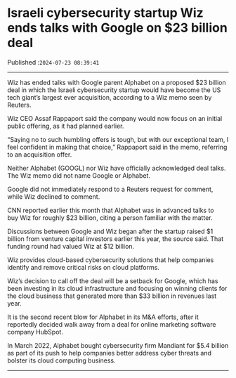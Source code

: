 # Israeli cybersecurity startup Wiz ends talks with Google on $23 billion deal

Published :`2024-07-23 08:39:41`

---

Wiz has ended talks with Google parent Alphabet on a proposed $23 billion deal in which the Israeli cybersecurity startup would have become the US tech giant’s largest ever acquisition, according to a Wiz memo seen by Reuters.

Wiz CEO Assaf Rappaport said the company would now focus on an initial public offering, as it had planned earlier.

“Saying no to such humbling offers is tough, but with our exceptional team, I feel confident in making that choice,” Rappaport said in the memo, referring to an acquisition offer.

Neither Alphabet (GOOGL) nor Wiz have officially acknowledged deal talks. The Wiz memo did not name Google or Alphabet.

Google did not immediately respond to a Reuters request for comment, while Wiz declined to comment.

CNN reported earlier this month that Alphabet was in advanced talks to buy Wiz for roughly $23 billion, citing a person familiar with the matter.

Discussions between Google and Wiz began after the startup raised $1 billion from venture capital investors earlier this year, the source said. That funding round had valued Wiz at $12 billion.

Wiz provides cloud-based cybersecurity solutions that help companies identify and remove critical risks on cloud platforms.

Wiz’s decision to call off the deal will be a setback for Google, which has been investing in its cloud infrastructure and focusing on winning clients for the cloud business that generated more than $33 billion in revenues last year.

It is the second recent blow for Alphabet in its M&A efforts, after it reportedly decided walk away from a deal for online marketing software company HubSpot.

In March 2022, Alphabet bought cybersecurity firm Mandiant for $5.4 billion as part of its push to help companies better address cyber threats and bolster its cloud computing business.

---

